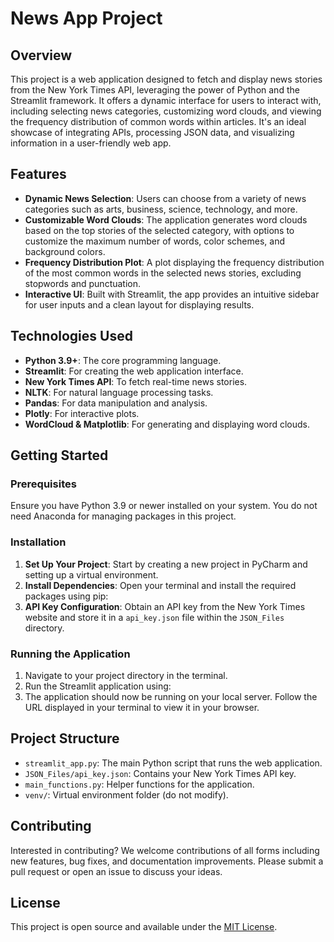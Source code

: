 # News App Project

## Overview

This project is a web application designed to fetch and display news stories from the New York Times API, leveraging the power of Python and the Streamlit framework. It offers a dynamic interface for users to interact with, including selecting news categories, customizing word clouds, and viewing the frequency distribution of common words within articles. It's an ideal showcase of integrating APIs, processing JSON data, and visualizing information in a user-friendly web app.

## Features

- **Dynamic News Selection**: Users can choose from a variety of news categories such as arts, business, science, technology, and more.
- **Customizable Word Clouds**: The application generates word clouds based on the top stories of the selected category, with options to customize the maximum number of words, color schemes, and background colors.
- **Frequency Distribution Plot**: A plot displaying the frequency distribution of the most common words in the selected news stories, excluding stopwords and punctuation.
- **Interactive UI**: Built with Streamlit, the app provides an intuitive sidebar for user inputs and a clean layout for displaying results.

## Technologies Used

- **Python 3.9+**: The core programming language.
- **Streamlit**: For creating the web application interface.
- **New York Times API**: To fetch real-time news stories.
- **NLTK**: For natural language processing tasks.
- **Pandas**: For data manipulation and analysis.
- **Plotly**: For interactive plots.
- **WordCloud & Matplotlib**: For generating and displaying word clouds.

## Getting Started

### Prerequisites

Ensure you have Python 3.9 or newer installed on your system. You do not need Anaconda for managing packages in this project.

### Installation

1. **Set Up Your Project**: Start by creating a new project in PyCharm and setting up a virtual environment.
2. **Install Dependencies**: Open your terminal and install the required packages using pip:
3. **API Key Configuration**: Obtain an API key from the New York Times website and store it in a `api_key.json` file within the `JSON_Files` directory.

### Running the Application

1. Navigate to your project directory in the terminal.
2. Run the Streamlit application using:
3. The application should now be running on your local server. Follow the URL displayed in your terminal to view it in your browser.

## Project Structure

- `streamlit_app.py`: The main Python script that runs the web application.
- `JSON_Files/api_key.json`: Contains your New York Times API key.
- `main_functions.py`: Helper functions for the application.
- `venv/`: Virtual environment folder (do not modify).

## Contributing

Interested in contributing? We welcome contributions of all forms including new features, bug fixes, and documentation improvements. Please submit a pull request or open an issue to discuss your ideas.

## License

This project is open source and available under the [MIT License](LICENSE).

